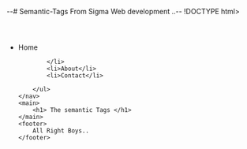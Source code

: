 --# Semantic-Tags From Sigma Web development ..--
!DOCTYPE html>
<html lang="en">

<head>
    <meta charset="UTF-8">
    <meta name="viewport" content="width=device-width, initial-scale=1.0">
    <title>Semantic Tags</title>
</head>

<body>
    <header></header>
    <nav>
        <ul>
            <li>Home

            </li>
            <li>About</li>
            <li>Contact</li>

        </ul>
    </nav>
    <main>
        <h1> The semantic Tags </h1>
    </main>
    <footer>
        All Right Boys..
    </footer>
</body>

</html>
